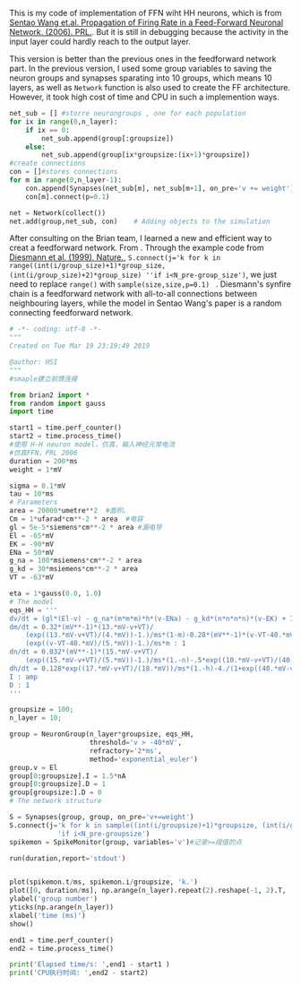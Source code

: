 This is my code of implementation of FFN wiht HH neurons, which is from 
[Sentao Wang et.al. Propagation of Firing Rate in a Feed-Forward Neuronal Network. (2006). PRL.](https://www.semanticscholar.org/paper/Propagation-of-firing-rate-in-a-feed-forward-Wang-Wang/dbed466d7ff39da4794386609b5fd543d1cd739e).
But it is still in debugging because the activity in the input layer could hardly reach to the output layer.

This version is better than the previous ones in the feedforward network part. In the previous version, I used some group variables to saving the neuron groups and synapses sparating into 10 groups, which means 10 layers, as well as 
`Network` function is also used to create the FF architecture. However, it took high cost of time and CPU in such a implemention ways.
```python
net_sub = [] #storre neurongroups , one for each population
for ix in range(0,n_layer):
    if ix == 0:
        net_sub.append(group[:groupsize])
    else:
        net_sub.append(group[ix*groupsize:(ix+1)*groupsize])
#create connections
con = []#stores connections
for m in range(0,n_layer-1):
    con.append(Synapses(net_sub[m], net_sub[m+1], on_pre='v += weight'))
    con[m].connect(p=0.1)

net = Network(collect())
net.add(group,net_sub, con)    # Adding objects to the simulation
```
After consulting on the Brian team, I learned a new and efficient way to creat a feedforward network. From . Through the example code from [Diesmann et al. (1999). Nature.](https://brian2.readthedocs.io/en/stable/examples/frompapers.Diesmann_et_al_1999.html),
`S.connect(j='k for k in range((int(i/group_size)+1)*group_size, (int(i/group_size)+2)*group_size) ''if i<N_pre-group_size')`, we just need to replace 
`range()` with `sample(size,size,p=0.1) ` . Diesmann's synfire chain is a feedforward network with all-to-all connections between neighbouring layers, while the model 
in Sentao Wang's paper is a random connecting feedforward network.

```python
# -*- coding: utf-8 -*-
"""
Created on Tue Mar 19 23:19:49 2019

@author: HSI
"""
#smaple建立前馈连接

from brian2 import *
from random import gauss
import time

start1 = time.perf_counter()
start2 = time.process_time()
#使用 H-H neuron model，仿真，输入神经元常电流
#仿真FFN，PRL 2006
duration = 200*ms
weight = 1*mV

sigma = 0.1*mV
tau = 10*ms
# Parameters
area = 20000*umetre**2  #面积。
Cm = 1*ufarad*cm**-2 * area  #电容
gl = 5e-5*siemens*cm**-2 * area #漏电导
El = -65*mV
EK = -90*mV
ENa = 50*mV
g_na = 100*msiemens*cm**-2 * area
g_kd = 30*msiemens*cm**-2 * area
VT = -63*mV  

eta = 1*gauss(0.0, 1.0)
# The model
eqs_HH = '''
dv/dt = (gl*(El-v) - g_na*(m*m*m)*h*(v-ENa) - g_kd*(n*n*n*n)*(v-EK) + I )/Cm + D*eta*mV/ms: volt
dm/dt = 0.32*(mV**-1)*(13.*mV-v+VT)/
    (exp((13.*mV-v+VT)/(4.*mV))-1.)/ms*(1-m)-0.28*(mV**-1)*(v-VT-40.*mV)/
    (exp((v-VT-40.*mV)/(5.*mV))-1.)/ms*m : 1
dn/dt = 0.032*(mV**-1)*(15.*mV-v+VT)/
    (exp((15.*mV-v+VT)/(5.*mV))-1.)/ms*(1.-n)-.5*exp((10.*mV-v+VT)/(40.*mV))/ms*n : 1
dh/dt = 0.128*exp((17.*mV-v+VT)/(18.*mV))/ms*(1.-h)-4./(1+exp((40.*mV-v+VT)/(5.*mV)))/ms*h : 1
I : amp
D : 1
'''

groupsize = 100;
n_layer = 10;

group = NeuronGroup(n_layer*groupsize, eqs_HH,
                    threshold='v > -40*mV',
                    refractory='2*ms',
                    method='exponential_euler')
group.v = El
group[0:groupsize].I = 1.5*nA
group[0:groupsize].D = 1
group[groupsize:].D = 0
# The network structure

S = Synapses(group, group, on_pre='v+=weight')
S.connect(j='k for k in sample((int(i/groupsize)+1)*groupsize, (int(i/groupsize)+2)*groupsize,p=0.1) '
            'if i<N_pre-groupsize')
spikemon = SpikeMonitor(group, variables='v')#记录>=阈值的点

run(duration,report='stdout')


plot(spikemon.t/ms, spikemon.i/groupsize, 'k.')
plot([0, duration/ms], np.arange(n_layer).repeat(2).reshape(-1, 2).T, 'k-')
ylabel('group number')
yticks(np.arange(n_layer))
xlabel('time (ms)')
show()

end1 = time.perf_counter()
end2 = time.process_time()

print('Elapsed time/s: ',end1 - start1 )
print('CPU执行时间: ',end2 - start2)


```
